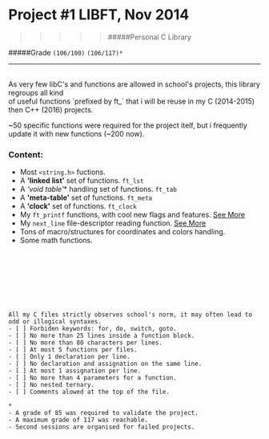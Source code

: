# Project #1 LIBFT, Nov 2014
>>>>> #####Personal C Library

#####Grade ``(106/100)`` ``(106/117)*``
--------  -----------------------
<br>
As very few libC's and functions are allowed in school's projects,
this library regroups all kind <BR>of useful functions `prefixed by ft_`
that i will be reuse in my C (2014-2015) then C++ (2016) projects.
<br>

~50 specific functions were required for the project itelf, but i frequently update it with new functions (~200 now).
<br>

### Content:
* Most `<string.h>` fuctions.
* A **'linked list'** set of functions. `ft_lst`
* A **'void* table'** handling set of functions. `ft_tab`
* A **'meta-table'** set of functions. `ft_meta`
* A **'clock'** set of functions. `ft_clock`
* My `ft_printf` functions, with cool new flags and features. [See More](https://github.com/Ngoguey42/proj05_algo_printf)
* My `next_line` file-descriptor reading function. [See More](https://github.com/Ngoguey42/proj02_algo_getnextline)
* Tons of macro/structures for coordinates and colors handling.
* Some math functions.
<br><br><br><br><br><br><br><br>


```
All my C files strictly observes school's norm, it may often lead to odd or illogical syntaxes.
- [ ] Forbiden keywords: for, do, switch, goto.
- [ ] No more than 25 lines inside a function block.
- [ ] No more than 80 characters per lines.
- [ ] At most 5 functions per files.
- [ ] Only 1 declaration per line.  
- [ ] No declaration and assignation on the same line.
- [ ] At most 1 assignation per line.
- [ ] No more than 4 parameters for a function.
- [ ] No nested ternary.
- [ ] Comments alowed at the top of the file.
```
```
*
- A grade of 85 was required to validate the project.
- A maximum grade of 117 was reachable.
- Second sessions are organised for failed projects.
```
